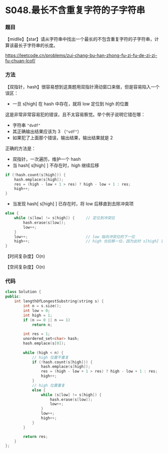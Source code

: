 # S048.最长不含重复字符的子字符串

### 题目

【midlle】【star】请从字符串中找出一个最长的不包含重复字符的子字符串，计算该最长子字符串的长度。

<https://leetcode.cn/problems/zui-chang-bu-han-zhong-fu-zi-fu-de-zi-zi-fu-chuan-lcof/>

### 方法

【双指针，hash】很容易想到这类题用双指针滑动窗口来做，但是容易陷入一个误区：

- 一旦 s[high] 在 hash 中存在，就将 low 定位到 high 的位置

这是非常非常容易犯的错误，且不太容易察觉。举个例子说明它错在哪：

- 字符串 ```"dvdf"``` 
- 其正确输出结果应该为 3 （```"vdf"```）
- 如果犯了上面那个错误，输出结果，输出结果就是 2

正确的方法是：

- 双指针，一次遍历，维护一个 hash
- 当 hash[ s[high] ] 不存在时，high 继续后移

```cpp
if (!hash.count(s[high])) {
    hash.emplace(s[high]);
    res = (high - low + 1 > res) ? high - low + 1 : res;
    high++;
}
```

- 当发现 hash[ s[high] ] 已存在时，将 low 后移直到去除冲突项

```cpp
else {
    while (s[low] != s[high]) {		// 定位到冲突位
        hash.erase(s[low]);
        low++;
    }
    low++;							// low 指向冲突位的下一位
    high++;							// high 也后移一位，因为此时 s[high] 已在 hash 中
}
```

【时间复杂度】O(n)

【空间复杂度】O(n)

### 代码

```cpp
class Solution {
public:
    int lengthOfLongestSubstring(string s) {
        int n = s.size();
        int low = 0;
        int high = 1;
        if (n == 0 || n == 1)
            return n;
        
        int res = 1;
        unordered_set<char> hash;
        hash.emplace(s[0]);
        
        while (high < n) {
            // high 位置不重复
            if (!hash.count(s[high])) {
                hash.emplace(s[high]);
                res = (high - low + 1 > res) ? high - low + 1 : res;
                high++;
            }
            // high 位置重复
            else {
                while (s[low] != s[high]) {
                    hash.erase(s[low]);
                    low++;
                }
                low++;
                high++;
            }
        }

        return res;
    }
};
```


